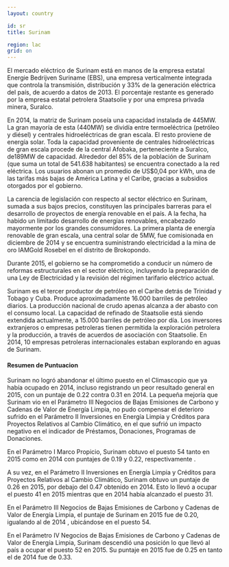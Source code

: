 ```yaml
---
layout: country

id: sr
title: Surinam

region: lac
grid: on
---
```

El mercado eléctrico de Surinam está en manos de la empresa estatal Energie Bedrijven Suriname (EBS), una empresa verticalmente integrada que controla la transmisión, distribución y 33% de la generación eléctrica del país, de acuerdo a datos de 2013. El porcentaje restante es generado por la empresa estatal petrolera Staatsolie y por una empresa privada minera, Suralco.

En 2014, la matriz de Surinam poseía una capacidad instalada de 445MW. La gran mayoría de esta (440MW) se dividía entre termoeléctrica (petróleo y diésel) y centrales hidroeléctricas de gran escala. El resto proviene de energía solar. Toda la capacidad proveniente de centrales hidroeléctricas de gran escala procede de la central Afobaka, perteneciente a Suralco, de189MW de capacidad. Alrededor del 85% de la población de Surinam (que suma un total de 541.638 habitantes) se encuentra conectado a la red eléctrica. Los usuarios abonan un promedio de US$0,04 por kWh, una de las tarifas más bajas de América Latina y el Caribe, gracias a subsidios otorgados por el gobierno.

La carencia de legislación con respecto al sector eléctrico en Surinam, sumada a sus bajos precios, constituyen las principales barreras para el desarrollo de proyectos de energía renovable en el país. A la fecha, ha habido un limitado desarrollo de energías renovables, encabezado mayormente por los grandes consumidores. La primera planta de energía renovable de gran escala, una central solar de 5MW, fue comisionada en diciembre de 2014 y se encuentra suministrando electricidad a la mina de oro IAMGold Rosebel en el distrito de Brokopondo.

Durante 2015, el gobierno se ha comprometido a conducir un número de reformas estructurales en el sector eléctrico, incluyendo la preparación de una Ley de Electricidad y la revisión del régimen tarifario eléctrico actual.

Surinam es el tercer productor de petróleo en el Caribe detrás de Trinidad y Tobago y Cuba. Produce aproximadamente 16.000 barriles de petróleo diarios. La producción nacional de crudo apenas alcanza a der abasto con el consumo local. La capacidad de refinado de Staatsolie está siendo extendida actualmente, a 15.000 barriles de petróleo por día. Los inversores extranjeros o empresas petroleras tienen permitida la exploración petrolera y la producción, a través de acuerdos de asociación con Staatsolie. En 2014, 10 empresas petroleras internacionales estaban explorando en aguas de Surinam. 

#### Resumen de Puntuacion

Surinam no logró abandonar el último puesto en el Climascopio que ya había ocupado en 2014, incluso registrando un peor resultado general en 2015, con un puntaje de 0.22 contra 0.31 en 2014.
La pequeña mejoría que Surinam vio en el Parámetro III Negocios de Bajas Emisiones de Carbono y Cadenas de Valor de Energía Limpia, no pudo compensar el deterioro sufrido en el Parámetro II Inversiones en Energía Limpia y Créditos para Proyectos Relativos al Cambio Climático, en el que sufrió un impacto negativo en el indicador de Préstamos, Donaciones, Programas de Donaciones.

En el Parámetro I Marco Propicio, Surinam obtuvo el puesto 54 tanto en 2015 como en 2014 con puntajes de 0.19 y 0.22, respectivamente .

A su vez, en el Parámetro II Inversiones en Energía Limpia y Créditos para Proyectos Relativos al Cambio Climático, Surinam obtuvo un puntaje de 0.26 en 2015, por debajo del 0.47 obtenido en 2014. Esto lo llevó a ocupar el puesto 41 en 2015 mientras que en 2014 había alcanzado el puesto 31.

En el Parámetro III Negocios de Bajas Emisiones de Carbono y Cadenas de Valor de Energía Limpia, el puntaje de Surinam en 2015 fue de 0.20, igualando al de 2014 , ubicándose en el puesto 54.

En el Parámetro IV Negocios de Bajas Emisiones de Carbono y Cadenas de Valor de Energía Limpia, Surinam descendió una posición lo que llevó al país a ocupar el puesto 52 en 2015. Su puntaje en 2015 fue de 0.25 en tanto el de 2014 fue de 0.33.
